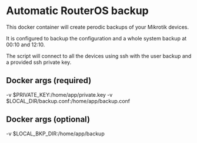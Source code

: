 # Automatic RouterOS backup

This docker container will create perodic backups of your Mikrotik devices.

It is configured to backup the configuration and a whole system backup at 00:10 and 12:10.

The script will connect to all the devices using ssh with the user backup and a provided ssh private key.


## Docker args (required)
-v $PRIVATE_KEY:/home/app/private.key
-v $LOCAL_DIR/backup.conf:/home/app/backup.conf

## Docker args (optional)
-v $LOCAL_BKP_DIR:/home/app/backup
